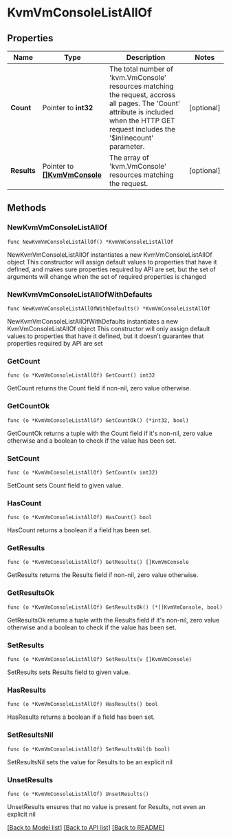 # KvmVmConsoleListAllOf

## Properties

Name | Type | Description | Notes
------------ | ------------- | ------------- | -------------
**Count** | Pointer to **int32** | The total number of &#39;kvm.VmConsole&#39; resources matching the request, accross all pages. The &#39;Count&#39; attribute is included when the HTTP GET request includes the &#39;$inlinecount&#39; parameter. | [optional] 
**Results** | Pointer to [**[]KvmVmConsole**](kvm.VmConsole.md) | The array of &#39;kvm.VmConsole&#39; resources matching the request. | [optional] 

## Methods

### NewKvmVmConsoleListAllOf

`func NewKvmVmConsoleListAllOf() *KvmVmConsoleListAllOf`

NewKvmVmConsoleListAllOf instantiates a new KvmVmConsoleListAllOf object
This constructor will assign default values to properties that have it defined,
and makes sure properties required by API are set, but the set of arguments
will change when the set of required properties is changed

### NewKvmVmConsoleListAllOfWithDefaults

`func NewKvmVmConsoleListAllOfWithDefaults() *KvmVmConsoleListAllOf`

NewKvmVmConsoleListAllOfWithDefaults instantiates a new KvmVmConsoleListAllOf object
This constructor will only assign default values to properties that have it defined,
but it doesn't guarantee that properties required by API are set

### GetCount

`func (o *KvmVmConsoleListAllOf) GetCount() int32`

GetCount returns the Count field if non-nil, zero value otherwise.

### GetCountOk

`func (o *KvmVmConsoleListAllOf) GetCountOk() (*int32, bool)`

GetCountOk returns a tuple with the Count field if it's non-nil, zero value otherwise
and a boolean to check if the value has been set.

### SetCount

`func (o *KvmVmConsoleListAllOf) SetCount(v int32)`

SetCount sets Count field to given value.

### HasCount

`func (o *KvmVmConsoleListAllOf) HasCount() bool`

HasCount returns a boolean if a field has been set.

### GetResults

`func (o *KvmVmConsoleListAllOf) GetResults() []KvmVmConsole`

GetResults returns the Results field if non-nil, zero value otherwise.

### GetResultsOk

`func (o *KvmVmConsoleListAllOf) GetResultsOk() (*[]KvmVmConsole, bool)`

GetResultsOk returns a tuple with the Results field if it's non-nil, zero value otherwise
and a boolean to check if the value has been set.

### SetResults

`func (o *KvmVmConsoleListAllOf) SetResults(v []KvmVmConsole)`

SetResults sets Results field to given value.

### HasResults

`func (o *KvmVmConsoleListAllOf) HasResults() bool`

HasResults returns a boolean if a field has been set.

### SetResultsNil

`func (o *KvmVmConsoleListAllOf) SetResultsNil(b bool)`

 SetResultsNil sets the value for Results to be an explicit nil

### UnsetResults
`func (o *KvmVmConsoleListAllOf) UnsetResults()`

UnsetResults ensures that no value is present for Results, not even an explicit nil

[[Back to Model list]](../README.md#documentation-for-models) [[Back to API list]](../README.md#documentation-for-api-endpoints) [[Back to README]](../README.md)


